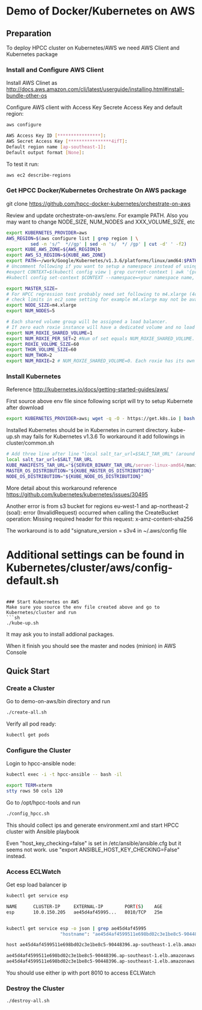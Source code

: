 # Demo of Docker/Kubernetes on AWS

## Preparation

To deploy HPCC cluster on Kubernetes/AWS we need AWS Client and Kubernetes package

### Install and Configure AWS Client
Install AWS Clinet as 
http://docs.aws.amazon.com/cli/latest/userguide/installing.html#install-bundle-other-os

Configure AWS client with Access Key Secrete Access Key and default region: 
```sh
aws configure

AWS Access Key ID [****************]: 
AWS Secret Access Key [****************4ifT]: 
Default region name [ap-southeast-1]: 
Default output format [None]: 
```
To test it run:
```sh
aws ec2 describe-regions
```
### Get HPCC Docker/Kubernetes Orchestrate On AWS package
git clone https://github.com/hpcc-docker-kubernetes/orchestrate-on-aws 

Review and update  orchestrate-on-aws/env. For example PATH.
Also you may want to change NODE_SIZE, NUM_NODES and XXX_VOLUME_SIZE, etc
```sh
export KUBERNETES_PROVIDER=aws
AWS_REGION=$(aws configure list | grep region | \
         sed -n 's/^  *//gp' | sed -n 's/  */ /gp' | cut -d' ' -f2)
export KUBE_AWS_ZONE=${AWS_REGION}b
export AWS_S3_REGION=${KUBE_AWS_ZONE}
export PATH=~/work/Google/Kubernetes/v1.3.6/platforms/linux/amd64:$PATH
# Uncomment following if you want to setup a namespace instead of using default one: "default"
#export CONTEXT=$(kubectl config view | grep current-context | awk '{print $2}')
#kubectl config set-context $CONTEXT --namespace=<your namespace name, for example,hpcc-kube> > /dev/null 2>&1

export MASTER_SIZE=
# For HPCC regression test probably need set following to m4.xlarge (4cpu 16GB mem) or even m4.2xlarge (8cpu 32GB mem)
# check limits in ec2 some setting for example m4.xlarge may not be available
export NODE_SIZE=m4.xlarge
export NUM_NODES=5

# Each shared volume group will be assigned a load balancer.
# If zero each roxie instance will have a dedicated volume and no load balancer will be created
export NUM_ROXIE_SHARED_VOLUME=1
export NUM_ROXIE_PER_SET=2 #Num of set equals NUM_ROXIE_SHARED_VOLUME. Each set has a shared volume
export ROXIE_VOLUME_SIZE=60
export THOR_VOLUME_SIZE=60
export NUM_THOR=2
export NUM_ROXIE=2 # NUM_ROXIE_SHARED_VOLUME=0. Each roxie has its own volume attached
```

### Install  Kubernetes 
Reference http://kubernetes.io/docs/getting-started-guides/aws/

First source above env file since following script will try to setup Kubernete after download

```sh
export KUBERNETES_PROVIDER=aws; wget -q -O - https://get.k8s.io | bash
```
Installed Kubernetes should be in Kubernetes in current directory.
kube-up.sh may fails for Kubernetes v1.3.6
To workaround it add followings in cluster/common.sh

```sh
# Add three line after line "local salt_tar_url=$SALT_TAR_URL" (around line 526)
local salt_tar_url=$SALT_TAR_URL
KUBE_MANIFESTS_TAR_URL="${SERVER_BINARY_TAR_URL/server-linux-amd64/manifests}"
MASTER_OS_DISTRIBUTION="${KUBE_MASTER_OS_DISTRIBUTION}"
NODE_OS_DISTRIBUTION="${KUBE_NODE_OS_DISTRIBUTION}"

```
More detail about this workaround reference https://github.com/kubernetes/kubernetes/issues/30495

Another error is from s3 bucket for regions eu-west-1 and ap-northeast-2 (soal):
error (InvalidRequest) occurred when calling the CreateBucket operation: Missing required header for this request: x-amz-content-sha256

The workaround is to add "signature_version = s3v4 in ~/.aws/config file



# Additional settings can be found in Kubernetes/cluster/aws/config-default.sh
```

### Start Kubernetes on AWS
Make sure you source the env file created above and go to Kubernetes/cluster and run
```sh
./kube-up.sh
```
It may ask you to install addional packages.

When it finish you should see the master and nodes (minion) in AWS Console

## Quick Start


### Create a  Cluster
Go to demo-on-aws/bin directory and run
```sh
./create-all.sh
```
Verify all pod ready:
```sh
kubectl get pods
```

### Configure the Cluster
Login to hpcc-ansible node:
```sh
kubectl exec -i -t hpcc-ansible -- bash -il

export TERM=xterm
stty rows 50 cols 120
```
Go to /opt/hpcc-tools and run
```sh
./config_hpcc.sh
```
This should collect ips and generate environment.xml and start HPCC cluster with Ansible playbook

Even "host_key_checking=false" is set in /etc/ansible/ansible.cfg but it seems not work.
use "export ANSIBLE_HOST_KEY_CHECKING=False" instead.


### Access ECLWatch
Get esp load balancer ip
```sh
kubectl get service esp

NAME      CLUSTER-IP     EXTERNAL-IP        PORT(S)    AGE
esp       10.0.150.205   ae45d4af45995...   8010/TCP   25m


kubectl get service esp -o json | grep ae45d4af45995
                    "hostname": "ae45d4af4599511e698bd02c3e1be8c5-90448396.ap-southeast-1.elb.amazonaws.com"

host ae45d4af4599511e698bd02c3e1be8c5-90448396.ap-southeast-1.elb.amazonaws.com

ae45d4af4599511e698bd02c3e1be8c5-90448396.ap-southeast-1.elb.amazonaws.com has address 52.220.16.128
ae45d4af4599511e698bd02c3e1be8c5-90448396.ap-southeast-1.elb.amazonaws.com has address 54.179.135.114
```
You should use either ip with port 8010 to access ECLWatch


### Destroy the Cluster
```sh
./destroy-all.sh
```
